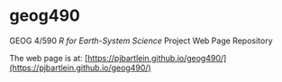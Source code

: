 # geog490
GEOG 4/590 *R for Earth-System Science*
Project Web Page Repository

The web page is at:  [https://pjbartlein.github.io/geog490/](https://pjbartlein.github.io/geog490/)

